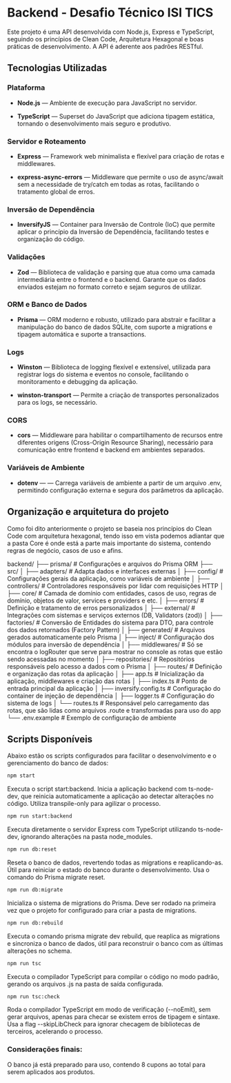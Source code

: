 # Backend - Desafio Técnico ISI TICS

Este projeto é uma API desenvolvida com Node.js, Express e TypeScript, seguindo os princípios de Clean Code, Arquitetura Hexagonal e boas práticas de desenvolvimento. A API é aderente aos padrões RESTful.

## Tecnologias Utilizadas

### Plataforma

- **Node.js** — Ambiente de execução para JavaScript no servidor.

- **TypeScript** — Superset do JavaScript que adiciona tipagem estática, tornando o desenvolvimento mais seguro e produtivo.

### Servidor e Roteamento

- **Express** — Framework web minimalista e flexível para criação de rotas e middlewares.

- **express-async-errors** — Middleware que permite o uso de async/await sem a necessidade de try/catch em todas as rotas, facilitando o tratamento global de erros.

### Inversão de Dependência

- **InversifyJS** — Container para Inversão de Controle (IoC) que permite aplicar o princípio da Inversão de Dependência, facilitando testes e organização do código.

### Validações

- **Zod** — Biblioteca de validação e parsing que atua como uma camada intermediária entre o frontend e o backend. Garante que os dados enviados estejam no formato correto e sejam seguros de utilizar.

### ORM e Banco de Dados

- **Prisma** — ORM moderno e robusto, utilizado para abstrair e facilitar a manipulação do banco de dados SQLite, com suporte a migrations e tipagem automática e suporte a transactions.

### Logs

- **Winston** — Biblioteca de logging flexível e extensível, utilizada para registrar logs do sistema e eventos no console, facilitando o monitoramento e debugging da aplicação.

- **winston-transport** — Permite a criação de transportes personalizados para os logs, se necessário.

### CORS

- **cors** — Middleware para habilitar o compartilhamento de recursos entre diferentes origens (Cross-Origin Resource Sharing), necessário para comunicação entre frontend e backend em ambientes separados.

### Variáveis de Ambiente

- **dotenv** — — Carrega variáveis de ambiente a partir de um arquivo .env, permitindo configuração externa e segura dos parâmetros da aplicação.

## Organização e arquitetura do projeto

Como foi dito anteriormente o projeto se baseia nos princípios do Clean Code com arquitetura hexagonal, tendo isso em vista podemos adiantar que a pasta Core é onde está a parte mais importante do sistema, contendo regras de negócio, casos de uso e afins.

backend/
├── prisma/ # Configurações e arquivos do Prisma ORM
├── src/
│ ├── adapters/ # Adapta dados e interfaces externas
│ ├── config/ # Configurações gerais da aplicação, como variáveis de ambiente
│ ├── controllers/ # Controladores responsáveis por lidar com requisições HTTP
│ ├── core/ # Camada de domínio com entidades, casos de uso, regras de domínio, objetos de valor, services e providers e etc.
│ ├── errors/ # Definição e tratamento de erros personalizados
│ ├── external/ # Integrações com sistemas e serviços externos (DB, Validators (zod))
│ ├── factories/ # Conversão de Entidades do sistema para DTO, para controle dos dados retornados (Factory Pattern)
│ ├── generated/ # Arquivos gerados automaticamente pelo Prisma
│ ├── inject/ # Configuração dos módulos para inversão de dependência
│ ├── middlewares/ # Só se encontra o logRouter que serve para mostrar no console as rotas que estão sendo acessadas no momento
│ ├── repositories/ # Repositórios responsáveis pelo acesso a dados com o Prisma
│ ├── routes/ # Definição e organização das rotas da aplicação
│ ├── app.ts # Inicialização da aplicação, middlewares e criação das rotas
│ ├── index.ts # Ponto de entrada principal da aplicação
│ ├── inversify.config.ts # Configuração do container de injeção de dependência
│ ├── logger.ts # Configuração do sistema de logs
│ └── routes.ts # Responsável pelo carregamento das rotas, que são lidas como arquivos .route e transformadas para uso do app
└── .env.example # Exemplo de configuração de ambiente

## Scripts Disponíveis

Abaixo estão os scripts configurados para facilitar o desenvolvimento e o gerenciamento do banco de dados:

```bash
npm start
```

Executa o script start:backend. Inicia a aplicação backend com ts-node-dev, que reinicia automaticamente a aplicação ao detectar alterações no código. Utiliza transpile-only para agilizar o processo.

```bash
npm run start:backend
```

Executa diretamente o servidor Express com TypeScript utilizando ts-node-dev, ignorando alterações na pasta node_modules.

```bash
npm run db:reset
```

Reseta o banco de dados, revertendo todas as migrations e reaplicando-as. Útil para reiniciar o estado do banco durante o desenvolvimento. Usa o comando do Prisma migrate reset.

```bash
npm run db:migrate
```

Inicializa o sistema de migrations do Prisma. Deve ser rodado na primeira vez que o projeto for configurado para criar a pasta de migrations.

```bash
npm run db:rebuild
```

Executa o comando prisma migrate dev rebuild, que reaplica as migrations e sincroniza o banco de dados, útil para reconstruir o banco com as últimas alterações no schema.

```bash
npm run tsc
```

Executa o compilador TypeScript para compilar o código no modo padrão, gerando os arquivos .js na pasta de saída configurada.

```bash
npm run tsc:check
```

Roda o compilador TypeScript em modo de verificação (--noEmit), sem gerar arquivos, apenas para checar se existem erros de tipagem e sintaxe. Usa a flag --skipLibCheck para ignorar checagem de bibliotecas de terceiros, acelerando o processo.

### Considerações finais:

O banco já está preparado para uso, contendo 8 cupons ao total para serem aplicados aos produtos.
